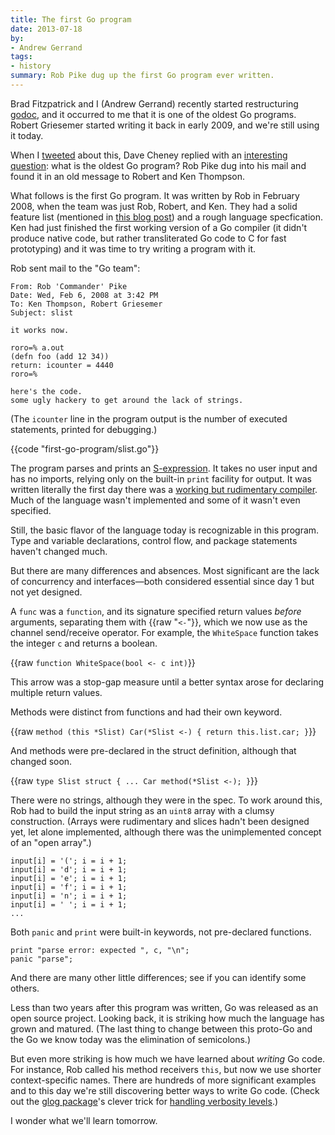 ```yaml
---
title: The first Go program
date: 2013-07-18
by:
- Andrew Gerrand
tags:
- history
summary: Rob Pike dug up the first Go program ever written.
---
```



Brad Fitzpatrick and I (Andrew Gerrand) recently started restructuring
[godoc](https://golang.org/cmd/godoc/), and it occurred to me that it is one
of the oldest Go programs.
Robert Griesemer started writing it back in early 2009,
and we're still using it today.

When I [tweeted](https://twitter.com/enneff/status/357403054632484865) about
this, Dave Cheney replied with an [interesting question](https://twitter.com/davecheney/status/357406479415914497):
what is the oldest Go program? Rob Pike dug into his mail and found it
in an old message to Robert and Ken Thompson.

What follows is the first Go program. It was written by Rob in February 2008,
when the team was just Rob, Robert, and Ken. They had a solid feature list
(mentioned in [this blog post](https://commandcenter.blogspot.com.au/2012/06/less-is-exponentially-more.html))
and a rough language specfication. Ken had just finished the first working version of
a Go compiler (it didn't produce native code, but rather transliterated Go code
to C for fast prototyping) and it was time to try writing a program with it.

Rob sent mail to the "Go team":

	From: Rob 'Commander' Pike
	Date: Wed, Feb 6, 2008 at 3:42 PM
	To: Ken Thompson, Robert Griesemer
	Subject: slist

	it works now.

	roro=% a.out
	(defn foo (add 12 34))
	return: icounter = 4440
	roro=%

	here's the code.
	some ugly hackery to get around the lack of strings.

(The `icounter` line in the program output is the number of executed
statements, printed for debugging.)

{{code "first-go-program/slist.go"}}

The program parses and prints an
[S-expression](https://en.wikipedia.org/wiki/S-expression).
It takes no user input and has no imports, relying only on the built-in
`print` facility for output.
It was written literally the first day there was a
[working but rudimentary compiler](https://golang.org/change/8b8615138da3).
Much of the language wasn't implemented and some of it wasn't even specified.

Still, the basic flavor of the language today is recognizable in this program.
Type and variable declarations, control flow, and package statements haven't
changed much.

But there are many differences and absences.
Most significant are the lack of concurrency and interfaces—both
considered essential since day 1 but not yet designed.

A `func` was a `function`, and its signature specified return values
_before_ arguments, separating them with {{raw "`<-`"}}, which we now use as the channel
send/receive operator. For example, the `WhiteSpace` function takes the integer
`c` and returns a boolean.

{{raw `
	function WhiteSpace(bool <- c int)
`}}

This arrow was a stop-gap measure until a better syntax arose for declaring
multiple return values.

Methods were distinct from functions and had their own keyword.

{{raw `
	method (this *Slist) Car(*Slist <-) {
		return this.list.car;
	}
`}}

And methods were pre-declared in the struct definition, although that changed soon.

{{raw `
	type Slist struct {
		...
		Car method(*Slist <-);
	}
`}}

There were no strings, although they were in the spec.
To work around this, Rob had to build the input string as an `uint8` array with
a clumsy construction. (Arrays were rudimentary and slices hadn't been designed
yet, let alone implemented, although there was the unimplemented concept of an
"open array".)

	input[i] = '('; i = i + 1;
	input[i] = 'd'; i = i + 1;
	input[i] = 'e'; i = i + 1;
	input[i] = 'f'; i = i + 1;
	input[i] = 'n'; i = i + 1;
	input[i] = ' '; i = i + 1;
	...

Both `panic` and `print` were built-in keywords, not pre-declared functions.

	print "parse error: expected ", c, "\n";
	panic "parse";

And there are many other little differences; see if you can identify some others.

Less than two years after this program was written, Go was released as an
open source project. Looking back, it is striking how much the language has
grown and matured. (The last thing to change between this proto-Go and the Go
we know today was the elimination of semicolons.)

But even more striking is how much we have learned about _writing_ Go code.
For instance, Rob called his method receivers `this`, but now we use shorter
context-specific names. There are hundreds of more significant examples
and to this day we're still discovering better ways to write Go code.
(Check out the [glog package](https://github.com/golang/glog)'s clever trick for
[handling verbosity levels](https://github.com/golang/glog/blob/c6f9652c7179652e2fd8ed7002330db089f4c9db/glog.go#L893).)

I wonder what we'll learn tomorrow.
